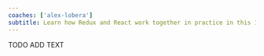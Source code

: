 ```yaml
---
coaches: ['alex-lobera']
subtitle: Learn how Redux and React work together in practice in this 1-day workshop in Berlin, from Redux fundamentals and FP through to Redux Middlewares
---
```


TODO ADD TEXT
